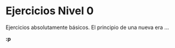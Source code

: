 Ejercicios Nivel 0
==================

Ejercicios absolutamente básicos. El principio de una nueva era ...

**:p**

